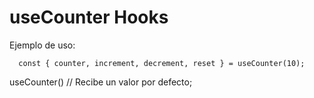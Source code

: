 <!-- @format -->

# useCounter Hooks

Ejemplo de uso:

```
  const { counter, increment, decrement, reset } = useCounter(10);
```

useCounter() // Recibe un valor por defecto;
